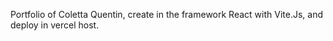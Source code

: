 Portfolio of Coletta Quentin, create in the framework React with Vite.Js, and deploy in vercel host.
